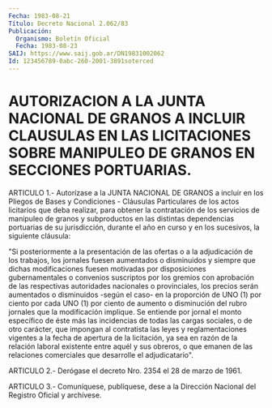 ```yaml
---
Fecha: 1983-08-21
Título: Decreto Nacional 2.062/83
Publicación:
  Organismo: Boletín Oficial
  Fecha: 1983-08-23
SAIJ: https://www.saij.gob.ar/DN19831002062
Id: 123456789-0abc-260-2001-3891soterced
---
```

# AUTORIZACION A LA JUNTA NACIONAL DE GRANOS A INCLUIR CLAUSULAS EN LAS LICITACIONES SOBRE MANIPULEO DE GRANOS EN SECCIONES PORTUARIAS.

<a id="1"></a>
ARTICULO 1.- Autorízase a la JUNTA NACIONAL DE GRANOS a incluir en los  Pliegos  de Bases y Condiciones - Cláusulas Particulares de los actos licitarios que deba realizar, para obtener la contratación de los servicios de manipuleo de granos y subproductos  en  las   distintas  dependencias  portuarias  de  su jurisdicción, durante el  año  en  curso  y  en  los  sucesivos, la siguiente cláusula:

"Si  posteriormente  a  la  presentación  de  las  ofertas  o a  la adjudicación  de  los  trabajos,  los jornales fuesen aumentados  o disminuidos  y siempre que dichas modificaciones  fuesen  motivadas por disposiciones  gubernamentales  o  convenios suscriptos por los gremios con aprobación de las respectivas  autoridades nacionales o provinciales, los precios serán aumentados o  disminuidos -según el caso- en la proporción de UNO (1) por ciento por  cada  UNO (1) por ciento   de  aumento  o  disminución  del  rubro  jornales  que  la modificación  implique.  Se entiende por jornal el monto específico de éste más las incidencias  de  todas  las  cargas  sociales, o de otro carácter, que impongan al contratista las leyes y reglamentaciones vigentes a la fecha de apertura de la  licitación, ya sea en razón de la relación laboral existente entre aquél  y sus obreros,  o que emanen de las relaciones comerciales que desarrolle el adjudicatario".

<a id="2"></a>
ARTICULO  2.-  Derógase el decreto Nro. 2354 el 28 de marzo de 1961.

<a id="3"></a>
ARTICULO  3.-  Comuníquese,  publíquese,  dese  a la Dirección Nacional del Registro Oficial y archívese.